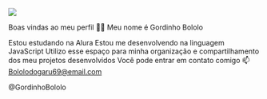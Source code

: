 ![](https://media.giphy.com/media/v1.Y2lkPTc5MGI3NjExdzZpZXM1YTUwZWt6aWQ0Mm9zeXZ6eGxjZ3pranpoZXlqYmd2NWxvYyZlcD12MV9pbnRlcm5hbF9naWZfYnlfaWQmY3Q9Zw/Dg4TxjYikCpiGd7tYs/giphy.gif)

Boas vindas ao meu perfil 💙💙
Meu nome é Gordinho Bololo

Estou estudando na Alura
Estou me desenvolvendo na linguagem JavaScript
Utilizo esse espaço para minha organização e compartilhamento dos meu projetos desenvolvidos
Você pode entrar em contato comigo 📫
Bololodogaru69@email.com

@GordinhoBololo
